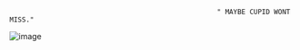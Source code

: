                                                        " MAYBE CUPID WONT MISS."

![image](https://github.com/user-attachments/assets/adf7ba95-086c-442c-a3ad-eb6a1d3f6676)



